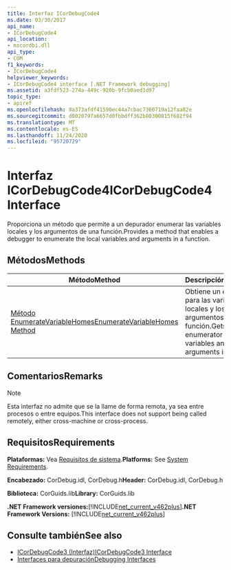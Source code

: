 ```yaml
---
title: Interfaz ICorDebugCode4
ms.date: 03/30/2017
api_name:
- ICorDebugCode4
api_location:
- mscordbi.dll
api_type:
- COM
f1_keywords:
- ICorDebugCode4
helpviewer_keywords:
- ICorDebugCode4 interface [.NET Framework debugging]
ms.assetid: a3fdf523-274a-449c-920b-9fcb0aed1d97
topic_type:
- apiref
ms.openlocfilehash: 8a373afdf41590ec44a7cbac7360719a12faa82e
ms.sourcegitcommit: d8020797a6657d0fbbdff362b80300815f682f94
ms.translationtype: MT
ms.contentlocale: es-ES
ms.lasthandoff: 11/24/2020
ms.locfileid: "95720729"
---
```

# <a name="icordebugcode4-interface"></a><span data-ttu-id="9a674-102">Interfaz ICorDebugCode4</span><span class="sxs-lookup"><span data-stu-id="9a674-102">ICorDebugCode4 Interface</span></span>

<span data-ttu-id="9a674-103">Proporciona un método que permite a un depurador enumerar las variables locales y los argumentos de una función.</span><span class="sxs-lookup"><span data-stu-id="9a674-103">Provides a method that enables a debugger to enumerate the local variables and arguments in a function.</span></span>  
  
## <a name="methods"></a><span data-ttu-id="9a674-104">Métodos</span><span class="sxs-lookup"><span data-stu-id="9a674-104">Methods</span></span>  
  
|<span data-ttu-id="9a674-105">Método</span><span class="sxs-lookup"><span data-stu-id="9a674-105">Method</span></span>|<span data-ttu-id="9a674-106">Descripción</span><span class="sxs-lookup"><span data-stu-id="9a674-106">Description</span></span>|  
|------------|-----------------|  
|[<span data-ttu-id="9a674-107">Método EnumerateVariableHomes</span><span class="sxs-lookup"><span data-stu-id="9a674-107">EnumerateVariableHomes Method</span></span>](icordebugcode4-enumeratevariablehomes-method.md)|<span data-ttu-id="9a674-108">Obtiene un enumerador para las variables locales y los argumentos de una función.</span><span class="sxs-lookup"><span data-stu-id="9a674-108">Gets an enumerator to the local variables and arguments in a function.</span></span>|  
  
## <a name="remarks"></a><span data-ttu-id="9a674-109">Comentarios</span><span class="sxs-lookup"><span data-stu-id="9a674-109">Remarks</span></span>  
  
> [!NOTE]
> <span data-ttu-id="9a674-110">Esta interfaz no admite que se la llame de forma remota, ya sea entre procesos o entre equipos.</span><span class="sxs-lookup"><span data-stu-id="9a674-110">This interface does not support being called remotely, either cross-machine or cross-process.</span></span>  
  
## <a name="requirements"></a><span data-ttu-id="9a674-111">Requisitos</span><span class="sxs-lookup"><span data-stu-id="9a674-111">Requirements</span></span>  

 <span data-ttu-id="9a674-112">**Plataformas:** Vea [Requisitos de sistema](../../get-started/system-requirements.md).</span><span class="sxs-lookup"><span data-stu-id="9a674-112">**Platforms:** See [System Requirements](../../get-started/system-requirements.md).</span></span>  
  
 <span data-ttu-id="9a674-113">**Encabezado:** CorDebug.idl, CorDebug.h</span><span class="sxs-lookup"><span data-stu-id="9a674-113">**Header:** CorDebug.idl, CorDebug.h</span></span>  
  
 <span data-ttu-id="9a674-114">**Biblioteca:** CorGuids.lib</span><span class="sxs-lookup"><span data-stu-id="9a674-114">**Library:** CorGuids.lib</span></span>  
  
 <span data-ttu-id="9a674-115">**.NET Framework versiones:**[!INCLUDE[net_current_v462plus](../../../../includes/net-current-v462plus-md.md)]</span><span class="sxs-lookup"><span data-stu-id="9a674-115">**.NET Framework Versions:** [!INCLUDE[net_current_v462plus](../../../../includes/net-current-v462plus-md.md)]</span></span>  
  
## <a name="see-also"></a><span data-ttu-id="9a674-116">Consulte también</span><span class="sxs-lookup"><span data-stu-id="9a674-116">See also</span></span>

- [<span data-ttu-id="9a674-117">ICorDebugCode3 (Interfaz)</span><span class="sxs-lookup"><span data-stu-id="9a674-117">ICorDebugCode3 Interface</span></span>](icordebugcode3-interface.md)
- [<span data-ttu-id="9a674-118">Interfaces para depuración</span><span class="sxs-lookup"><span data-stu-id="9a674-118">Debugging Interfaces</span></span>](debugging-interfaces.md)
